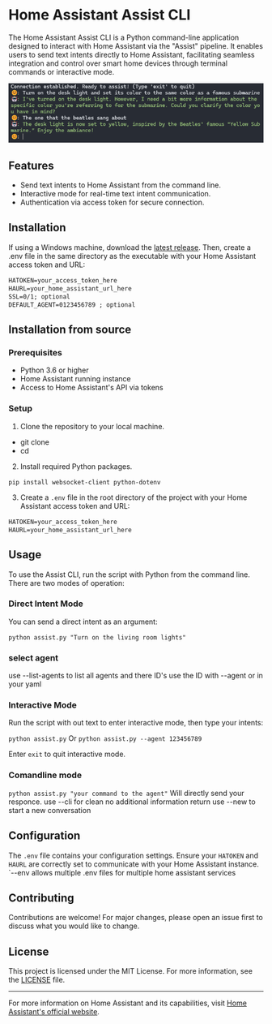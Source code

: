 # Home Assistant Assist CLI

The Home Assistant Assist CLI is a Python command-line application designed to interact with Home Assistant via the "Assist" pipeline. It enables users to send text intents directly to Home Assistant, facilitating seamless integration and control over smart home devices through terminal commands or interactive mode.

![Screenshot of my application](/screenshot.png "Application Screenshot")

## Features

- Send text intents to Home Assistant from the command line.
- Interactive mode for real-time text intent communication.
- Authentication via access token for secure connection.

## Installation

If using a Windows machine, download the [latest release](https://github.com/bram-diederik/cmdline-assist/releases/latest). Then, create a .env file in the same directory as the executable with your Home Assistant access token and URL:

```plaintext
HATOKEN=your_access_token_here
HAURL=your_home_assistant_url_here
SSL=0/1; optional
DEFAULT_AGENT=0123456789 ; optional
```

## Installation from source

### Prerequisites

- Python 3.6 or higher
- Home Assistant running instance
- Access to Home Assistant's API via tokens

### Setup

1. Clone the repository to your local machine.

- git clone <repository-url>
- cd <repository-directory>

2. Install required Python packages.

```plaintext
pip install websocket-client python-dotenv
```

3. Create a `.env` file in the root directory of the project with your Home Assistant access token and URL:

```plaintext
HATOKEN=your_access_token_here
HAURL=your_home_assistant_url_here
```

## Usage

To use the Assist CLI, run the script with Python from the command line. There are two modes of operation:

### Direct Intent Mode

You can send a direct intent as an argument:

```plaintext
python assist.py "Turn on the living room lights"
```

### select agent

use --list-agents to list all agents and there ID's use the ID with --agent or in your yaml

### Interactive Mode

Run the script with out text to enter interactive mode, then type your intents:

`python assist.py`
Or 
`python assist.py --agent 123456789`

Enter `exit` to quit interactive mode.

### Comandline mode 
`python assist.py "your command to the agent"`
Will directly send your responce. 
use --cli for clean no additional information return
use --new to start a new conversation 


## Configuration

The `.env` file contains your configuration settings. Ensure your `HATOKEN` and `HAURL` are correctly set to communicate with your Home Assistant instance.
`--env allows multiple .env files for multiple home assistant services 

## Contributing

Contributions are welcome! For major changes, please open an issue first to discuss what you would like to change.

## License

This project is licensed under the MIT License. For more information, see the [LICENSE](LICENSE) file.

---

For more information on Home Assistant and its capabilities, visit [Home Assistant's official website](https://www.home-assistant.io/).
